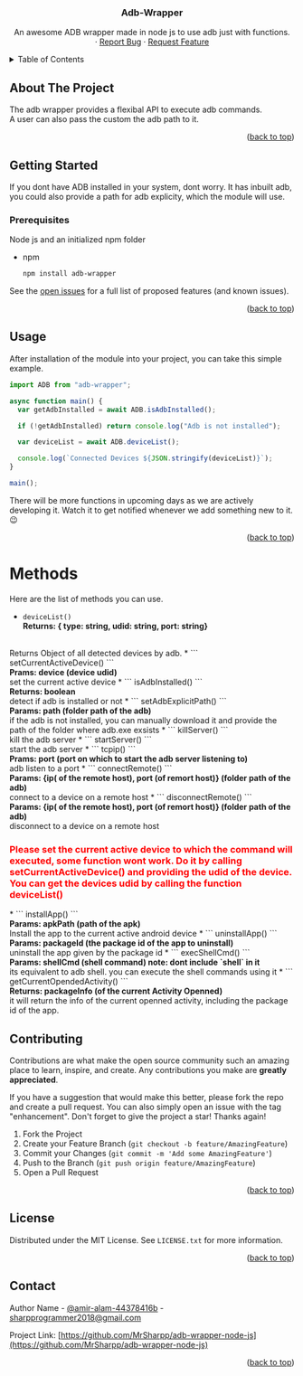 <a name="readme-top"></a>

<!-- [![Contributors][contributors-shield]][contributors-url]
[![Forks][forks-shield]][forks-url]
[![Stargazers][stars-shield]][stars-url]
[![Issues][issues-shield]][issues-url]
[![MIT License][license-shield]][license-url]
[![LinkedIn][linkedin-shield]][linkedin-url] -->

<!-- PROJECT LOGO -->
<div align="center">
  <!-- <a href="https://github.com/othneildrew/Best-README-Template">
    <img src="images/logo.png" alt="Logo" width="80" height="80">
  </a> -->

  <h3 align="center">Adb-Wrapper</h3>

  <p align="center">
    An awesome ADB wrapper made in node js to use adb just with functions.
    <!-- <a href="https://github.com/othneildrew/Best-README-Template"><strong>Explore the docs »</strong></a> -->
    <br />
    <!-- <a href="https://github.com/othneildrew/Best-README-Template">View Demo</a> -->
    ·
    <a href="https://github.com/MrSharpp/adb-wrapper-node-js/issues">Report Bug</a>
    ·
    <a href="https://github.com/MrSharpp/adb-wrapper-node-js/issues">Request Feature</a>
  </p>
</div>

<!-- TABLE OF CONTENTS -->
<details>
  <summary>Table of Contents</summary>
  <ol>
    <li>
      <a href="#about-the-project">About The Project</a>
    </li>
    <li>
      <a href="#getting-started">Getting Started</a>
      <ul>
        <li><a href="#methods">Methods</a></li>
      </ul>
    </li>
    <li><a href="#usage">Usage</a></li>
    <!-- <li><a href="#roadmap">Roadmap</a></li> -->
    <li><a href="#contributing">Contributing</a></li>
    <li><a href="#license">License</a></li>
    <li><a href="#contact">Contact</a></li>
    <!-- <li><a href="#acknowledgments">Acknowledgments</a></li> -->
  </ol>
</details>

<!-- ABOUT THE PROJECT -->

## About The Project

<!-- [![Product Name Screen Shot][product-screenshot]](https://example.com) -->

The adb wrapper provides a flexibal API to execute adb commands. <br> A user can also pass the custom the adb path to it.

<p align="right">(<a href="#readme-top">back to top</a>)</p>

<!-- GETTING STARTED -->

## Getting Started

If you dont have ADB installed in your system, dont worry. It has inbuilt adb, you could also provide a path for adb explicity, which the module will use.

### Prerequisites

Node js and an initialized npm folder

- npm
  ```sh
  npm install adb-wrapper
  ```

<!-- ROADMAP -->
<!-- ## Roadmap

- [x] Add Changelog
- [x] Add back to top links
- [ ] Add Additional Templates w/ Examples
- [ ] Add "components" document to easily copy & paste sections of the readme
- [ ] Multi-language Support
    - [ ] Chinese
    - [ ] Spanish -->

See the [open issues](https://github.com/MrSharpp/adb-wrapper-node-js/issues) for a full list of proposed features (and known issues).

<p align="right">(<a href="#readme-top">back to top</a>)</p>

<!-- USAGE EXAMPLES -->

## Usage

After installation of the module into your project, you can take this simple example.

```javascript
import ADB from "adb-wrapper";

async function main() {
  var getAdbInstalled = await ADB.isAdbInstalled();

  if (!getAdbInstalled) return console.log("Adb is not installed");

  var deviceList = await ADB.deviceList();

  console.log(`Connected Devices ${JSON.stringify(deviceList)}`);
}

main();
```

There will be more functions in upcoming days as we are actively developing it. Watch it to get notified whenever we add something new to it. 😉

<p align="right">(<a href="#readme-top">back to top</a>)</p>


# Methods
Here are the list of methods you can use.
* ``` deviceList() ``` <br>
<b>Returns: {  type: string,
  udid: string,
  port: string}</b>
<br>
Returns Object of all detected devices by adb.
* ``` setCurrentActiveDevice() ``` <br>
<b>Prams: device (device udid)</b> <br>
set the current active device 
* ``` isAdbInstalled() ``` <br>
<b>Returns: boolean</b> <br>
detect if adb is installed or not
* ``` setAdbExplicitPath() ``` <br>
<b>Params: path (folder path of the adb)</b> <br>
if the adb is not installed, you can manually download it and provide the path of the folder where adb.exe exsists
* ``` killServer() ``` <br>
kill the adb server
* ``` startServer() ``` <br>
start the adb server
* ``` tcpip() ``` <br>
<b>Prams: port (port on which to start the adb server listening to)</b> <br>
adb listen to a port
* ``` connectRemote() ``` <br>
<b>Params: {ip( of the remote host), port (of remort host)} (folder path of the adb)</b> <br>
connect to a device on a remote host
* ``` disconnectRemote() ``` <br>
<b>Params: {ip( of the remote host), port (of remort host)} (folder path of the adb)</b> <br>
disconnect to a device on a remote host
  <h3 style="color:red">Please set the current active device to which the command will executed, some function wont work. Do it by  calling setCurrentActiveDevice() and providing the udid of the device.
  
  
  <br>
  You can get the devices udid by calling the function deviceList()
  </h3>
* ``` installApp() ``` <br>
<b>Params: apkPath (path of the apk)</b> <br>
Install the app to the current active android device
* ``` uninstallApp() ``` <br>
<b>Params: packageId (the package id of the app to uninstall)</b> <br>
uninstall the app given by the package id
* ``` execShellCmd() ``` <br>
<b>Params: shellCmd (shell command) note: dont include `shell` in it</b> <br>
its equivalent to adb shell. you can execute the shell commands using it
* ``` getCurrentOpendedActivity() ``` <br>
<b>Returns: packageInfo (of the current Activity Openned)</b> <br>
it will return the info of the current openned activity, including the package id of the app.


<!-- CONTRIBUTING -->

## Contributing

Contributions are what make the open source community such an amazing place to learn, inspire, and create. Any contributions you make are **greatly appreciated**.

If you have a suggestion that would make this better, please fork the repo and create a pull request. You can also simply open an issue with the tag "enhancement".
Don't forget to give the project a star! Thanks again!

1. Fork the Project
2. Create your Feature Branch (`git checkout -b feature/AmazingFeature`)
3. Commit your Changes (`git commit -m 'Add some AmazingFeature'`)
4. Push to the Branch (`git push origin feature/AmazingFeature`)
5. Open a Pull Request

<p align="right">(<a href="#readme-top">back to top</a>)</p>

<!-- LICENSE -->

## License

Distributed under the MIT License. See `LICENSE.txt` for more information.

<p align="right">(<a href="#readme-top">back to top</a>)</p>

<!-- CONTACT -->

## Contact

Author Name - [@amir-alam-44378416b](https://www.linkedin.com/in/amir-alam-44378416b) - sharpprogrammer2018@gmail.com

Project Link: [https://github.com/MrSharpp/adb-wrapper-node-js](https://github.com/MrSharpp/adb-wrapper-node-js)

<p align="right">(<a href="#readme-top">back to top</a>)</p>

<!-- ACKNOWLEDGMENTS -->
<!-- ## Acknowledgments

Use this space to list resources you find helpful and would like to give credit to. I've included a few of my favorites to kick things off!

* [Choose an Open Source License](https://choosealicense.com)
* [GitHub Emoji Cheat Sheet](https://www.webpagefx.com/tools/emoji-cheat-sheet)
* [Malven's Flexbox Cheatsheet](https://flexbox.malven.co/)
* [Malven's Grid Cheatsheet](https://grid.malven.co/)
* [Img Shields](https://shields.io)
* [GitHub Pages](https://pages.github.com)
* [Font Awesome](https://fontawesome.com)
* [React Icons](https://react-icons.github.io/react-icons/search)

<p align="right">(<a href="#readme-top">back to top</a>)</p> -->

<!-- MARKDOWN LINKS & IMAGES -->
<!-- https://www.markdownguide.org/basic-syntax/#reference-style-links -->

[contributors-shield]: https://img.shields.io/github/contributors/othneildrew/Best-README-Template.svg?style=for-the-badge
[contributors-url]: https://github.com/MrSharpp/adb-wrapper-node-js/graphs/contributors
[forks-shield]: https://img.shields.io/github/forks/othneildrew/Best-README-Template.svg?style=for-the-badge
[forks-url]: https://github.com/MrSharpp/adb-wrapper-node-js/network/members
[stars-shield]: https://img.shields.io/github/stars/othneildrew/Best-README-Template.svg?style=for-the-badge
[stars-url]: https://github.com/MrSharpp/adb-wrapper-node-js/stargazers
[issues-shield]: https://img.shields.io/github/issues/othneildrew/Best-README-Template.svg?style=for-the-badge
[issues-url]: https://github.com/MrSharpp/adb-wrapper-node-js/issues
[license-shield]: https://img.shields.io/github/license/othneildrew/Best-README-Template.svg?style=for-the-badge
[license-url]: https://github.com/MrSharpp/adb-wrapper-node-js/blob/main/LICENSE
[linkedin-shield]: https://img.shields.io/badge/-LinkedIn-black.svg?style=for-the-badge&logo=linkedin&colorB=555
[linkedin-url]: https://www.linkedin.com/in/amir-alam-44378416b/
